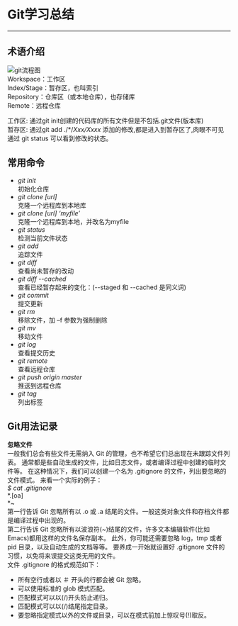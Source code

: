 # Git学习总结
---------------

## 术语介绍
![git流程图]( learn/le_git/image/git_flow.png )  
Workspace：工作区  
Index/Stage：暂存区，也叫索引  
Repository：仓库区（或本地仓库），也存储库  
Remote：远程仓库  

工作区: 通过git init创建的代码库的所有文件但是不包括.git文件(版本库)  
暂存区: 通过git add ./*/*Xxx/Xxxx* 添加的修改,都是进入到暂存区了,肉眼不可见 通过 git status 可以看到修改的状态。  
  
## 常用命令  
* _git init_  
初始化仓库  
* _git clone [url]_  
克隆一个远程库到本地库  
* _git clone [url] ‘myfile’_  
克隆一个远程库到本地，并改名为myfile  
* _git status_  
检测当前文件状态  
* _git add_  
追踪文件  
* _git diff_   
查看尚未暂存的改动  
* _git diff --cached_   
查看已经暂存起来的变化：(--staged 和 --cached 是同义词)  
* _git commit_  
提交更新  
* _git rm_  
移除文件，加 –f 参数为强制删除  
* _git mv_  
移动文件  
* _git log_  
查看提交历史  
* _git remote_  
查看远程仓库  
* _git push origin master_  
推送到远程仓库  
* _git tag_  
列出标签  

## Git用法记录  
**忽略文件**  
一般我们总会有些文件无需纳入 Git 的管理，也不希望它们总出现在未跟踪文件列表。 通常都是些自动生成的文件，比如日志文件，或者编译过程中创建的临时文件等。 在这种情况下，我们可以创建一个名为 .gitignore 的文件，列出要忽略的文件模式。 来看一个实际的例子：  
_$ cat .gitignore_  
*.\[oa\]  
*~  
第一行告诉 Git 忽略所有以 .o 或 .a 结尾的文件。一般这类对象文件和存档文件都是编译过程中出现的。   
第二行告诉 Git 忽略所有以波浪符(~)结尾的文件，许多文本编辑软件(比如 Emacs)都用这样的文件名保存副本。 此外，你可能还需要忽略 log，tmp 或者 pid 目录，以及自动生成的文档等等。 要养成一开始就设置好 .gitignore 文件的习惯，以免将来误提交这类无用的文件。  
文件 .gitignore 的格式规范如下：  
+ 所有空行或者以 ＃ 开头的行都会被 Git 忽略。  
+ 可以使用标准的 glob 模式匹配。  
+ 匹配模式可以以(/)开头防止递归。  
+ 匹配模式可以以(/)结尾指定目录。  
+ 要忽略指定模式以外的文件或目录，可以在模式前加上惊叹号(!)取反。  


